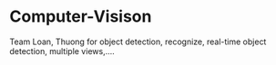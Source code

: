 # Computer-Visison
Team Loan, Thuong for object detection, recognize, real-time object detection, multiple views,....
